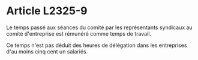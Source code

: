 # Article L2325-9

Le temps passé aux séances du comité par les représentants syndicaux au comité d'entreprise est rémunéré comme temps de travail.

Ce temps n'est pas déduit des heures de délégation dans les entreprises d'au moins cinq cent un salariés.